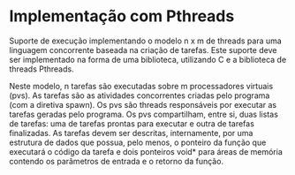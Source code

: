 # Implementação com Pthreads
Suporte de execução implementando o modelo n x m de threads para uma linguagem concorrente baseada na criação de tarefas. Este suporte deve ser implementado na forma de uma biblioteca, utilizando C e a biblioteca de threads Pthreads.

Neste modelo, n tarefas são executadas sobre m processadores virtuais (pvs). As tarefas são as atividades concorrentes criadas pelo programa (com a diretiva spawn). Os pvs são threads responsáveis por executar as tarefas geradas pelo programa. Os pvs compartilham, entre si, duas listas de tarefas: uma de tarefas prontas para executar e outra de tarefas finalizadas. As tarefas devem ser descritas, internamente, por uma estrutura de dados que possua, pelo menos, o ponteiro da função que executará o código da tarefa e dois ponteiros void* para áreas de memória contendo os parâmetros de entrada e o retorno da função.
